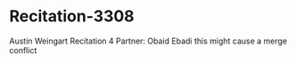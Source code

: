 # Recitation-3308
Austin Weingart
Recitation 4
Partner: Obaid Ebadi
this might cause a merge conflict
